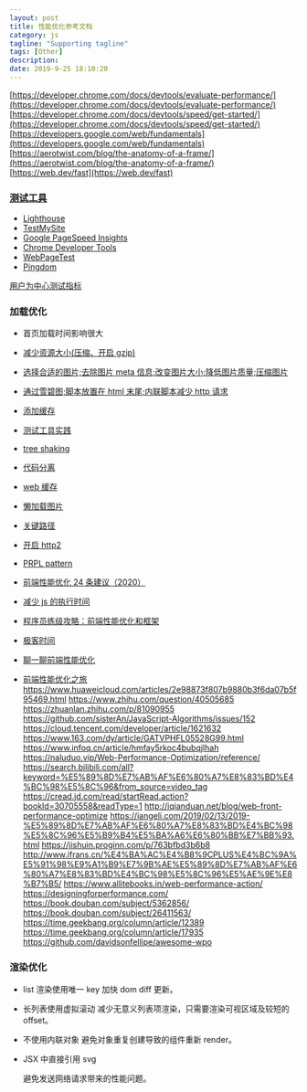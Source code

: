 ```yaml
---
layout: post
title: 性能优化参考文档
category: js
tagline: "Supporting tagline"
tags: [Other]
description:
date: 2019-9-25 18:10:20
---
```


[https://developer.chrome.com/docs/devtools/evaluate-performance/](https://developer.chrome.com/docs/devtools/evaluate-performance/)
[https://developer.chrome.com/docs/devtools/speed/get-started/](https://developer.chrome.com/docs/devtools/speed/get-started/)
[https://developers.google.com/web/fundamentals](https://developers.google.com/web/fundamentals)
[https://aerotwist.com/blog/the-anatomy-of-a-frame/](https://aerotwist.com/blog/the-anatomy-of-a-frame/)
[https://web.dev/fast](https://web.dev/fast)

### [测试工具](https://developers.google.com/web/fundamentals/performance/speed-tools)

- [Lighthouse ](https://developers.google.com/web/tools/lighthouse)
- [TestMySite](https://www.thinkwithgoogle.com/feature/testmysite/)
- [Google PageSpeed Insights](https://developers.google.com/speed/pagespeed/insights/)
- [Chrome Developer Tools](https://developer.chrome.com/docs/devtools/)
- [WebPageTest](https://www.webpagetest.org/)
- [Pingdom](https://tools.pingdom.com/)

[用户为中心测试指标](https://web.dev/user-centric-performance-metrics/)

### 加载优化

- 首页加载时间影响很大
- [减少资源大小(压缩、开启 gzip)](https://developers.google.com/web/fundamentals/performance/get-started/textcontent-3)
- [选择合适的图片;去除图片 meta 信息;改变图片大小;降低图片质量;压缩图片](https://developers.google.com/web/fundamentals/performance/get-started/graphicalcontent-4)
- [通过雪碧图;脚本放置在 html 末尾;内联脚本减少 http 请求](https://developers.google.com/web/fundamentals/performance/get-started/httprequests-5)

- [添加缓存](https://developers.google.com/web/fundamentals/performance/get-started/httpcaching-6)
- [测试工具实践](https://developers.google.com/web/fundamentals/performance/get-started/wrapup-7)
- [tree shaking](https://developers.google.com/web/fundamentals/performance/optimizing-javascript/tree-shaking)
- [代码分离](https://web.dev/reduce-javascript-payloads-with-code-splitting/)
- [web 缓存](https://developers.google.com/web/fundamentals/instant-and-offline/web-storage)
- [懒加载图片](https://web.dev/use-lazysizes-to-lazyload-images/)
- [关键路径](https://developers.google.com/web/fundamentals/performance/get-started)
- [开启 http2](https://developers.google.com/web/fundamentals/performance/http2)
- [PRPL pattern](https://web.dev/apply-instant-loading-with-prpl/)
- [前端性能优化 24 条建议（2020）](https://segmentfault.com/a/1190000022205291)

- [减少 js 的执行时间](https://developers.google.com/web/fundamentals/performance/rendering/optimize-javascript-execution)

- [程序员练级攻略：前端性能优化和框架](https://time.geekbang.org/column/article/12389)
- [极客时间](https://time.geekbang.org/)
- [聊一聊前端性能优化](https://juejin.cn/post/6911472693405548557)

- [前端性能优化之旅](https://alienzhou.github.io/fe-performance-journey/)
https://www.huaweicloud.com/articles/2e98873f807b9880b3f6da07b5f95469.html
https://www.zhihu.com/question/40505685
https://zhuanlan.zhihu.com/p/81090955
https://github.com/sisterAn/JavaScript-Algorithms/issues/152
https://cloud.tencent.com/developer/article/1621632
https://www.163.com/dy/article/GATVPHFL05528G99.html
https://www.infoq.cn/article/hmfay5rkoc4bubqjlhah
https://naluduo.vip/Web-Performance-Optimization/reference/
https://search.bilibili.com/all?keyword=%E5%89%8D%E7%AB%AF%E6%80%A7%E8%83%BD%E4%BC%98%E5%8C%96&from_source=video_tag
https://cread.jd.com/read/startRead.action?bookId=30705558&readType=1
http://iqianduan.net/blog/web-front-performance-optimize
https://iangeli.com/2019/02/13/2019-%E5%89%8D%E7%AB%AF%E6%80%A7%E8%83%BD%E4%BC%98%E5%8C%96%E5%B9%B4%E5%BA%A6%E6%80%BB%E7%BB%93.html
https://jishuin.proginn.com/p/763bfbd3b6b8
http://www.ifrans.cn/%E4%BA%AC%E4%B8%9CPLUS%E4%BC%9A%E5%91%98%E9%A1%B9%E7%9B%AE%E5%89%8D%E7%AB%AF%E6%80%A7%E8%83%BD%E4%BC%98%E5%8C%96%E5%AE%9E%E8%B7%B5/
https://www.allitebooks.in/web-performance-action/
https://designingforperformance.com/
https://book.douban.com/subject/5362856/
https://book.douban.com/subject/26411563/
https://time.geekbang.org/column/article/12389
https://time.geekbang.org/column/article/17935
https://github.com/davidsonfellipe/awesome-wpo

### 渲染优化

- list 渲染使用唯一 key
  加快 dom diff 更新。

- 长列表使用虚拟滚动
  减少无意义列表项渲染，只需要渲染可视区域及较短的 offset。

- 不使用内联对象
  避免对象重复创建导致的组件重新 render。

- JSX 中直接引用 svg

  避免发送网络请求带来的性能问题。
